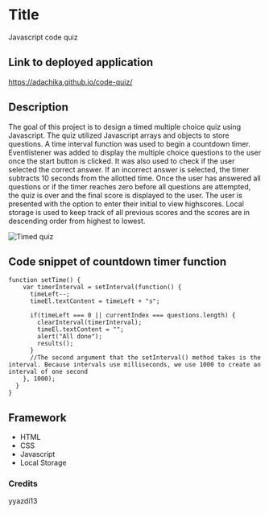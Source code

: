 # Title 
Javascript code quiz

## Link to deployed application
https://adachika.github.io/code-quiz/

## Description
The goal of this project is to design a timed multiple choice quiz using Javascript. The quiz utilized Javascript arrays and objects to store questions. A time interval function was used to begin a countdown timer. Eventlistener was added to display the multiple choice questions to the user once the start button is clicked. It was also used to check if the user selected the correct answer. If an incorrect answer is selected, the timer subtracts 10 seconds from the allotted time. Once the user has answered all questions or if the timer reaches zero before all questions are attempted, the quiz is over and the final score is displayed to the user. The user is presented with the option to enter their initial to view highscores. Local storage is used to keep track of all previous scores and the scores are in descending order from highest to lowest.

![Timed quiz](https://user-images.githubusercontent.com/60199900/176315399-25a149f5-a319-4bc9-a00c-24fc46f66f12.gif)


## Code snippet of countdown timer function
```
function setTime() {
    var timerInterval = setInterval(function() {
      timeLeft--;
      timeEl.textContent = timeLeft + "s";
  
      if(timeLeft === 0 || currentIndex === questions.length) {
        clearInterval(timerInterval);
        timeEl.textContent = "";
        alert("All done");
        results();
      }
      //The second argument that the setInterval() method takes is the interval. Because intervals use milliseconds, we use 1000 to create an interval of one second
    }, 1000);
  }
}

```
## Framework
- HTML
- CSS
- Javascript
- Local Storage

### Credits
yyazdi13


